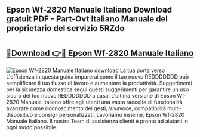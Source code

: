 ## Epson Wf-2820 Manuale Italiano Download gratuit PDF - Part-Ovt Italiano Manuale del proprietario del servizio 5RZdo

# <h2><a href="http://dfdacq.blite.top/?on=Epson+Wf-2820+Manuale+Italiano">🔗Download 👉🔴 Epson Wf-2820 Manuale Italiano</a></h2>

[![Epson Wf-2820 Manuale Italiano download](https://i.imgur.com/lujVjoI.png)](http://dfdacq.blite.top/?on=Epson+Wf-2820+Manuale+Italiano)
La tua porta verso L'efficienza in questa guida imparerai come il tuo nuovo REDDDDDDD può semplificare il tuo flusso di lavoro e aumentare la produttività. Suggerimenti per la sicurezza domestica segui questi suggerimenti per garantire un uso sicuro del tuo nuovo REDDDDDDD a casa. L'ultima versione di Epson Wf-2820 Manuale Italiano offre agli utenti una vasta raccolta di funzionalità avanzate come riconoscimento dei gesti, Vivavoce, compatibilità multi-dispositivo e consigli personalizzati. Lavoriamo insieme, Epson Wf-2820 Manuale Italiano. Il nostro Team di assistenza clienti è pronto ad aiutarti in ogni modo possibile.
